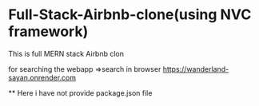 # Full-Stack-Airbnb-clone(using NVC framework)
This is full MERN stack Airbnb clon

for searching the webapp
      =>search in browser https://wanderland-sayan.onrender.com

** Here i have not provide package.json file
